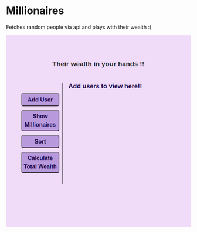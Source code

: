 # Millionaires
Fetches random people via api and plays with their wealth :)

![](images/wallpaper.png)
